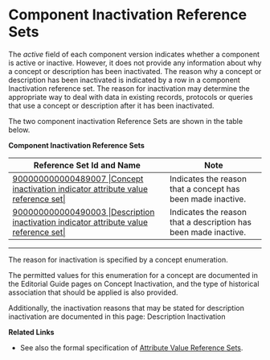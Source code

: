 # Component Inactivation Reference Sets

The _active_ field of each component version indicates whether a component is active or inactive. However, it does not provide any information about why a concept or description has been inactivated. The reason why a concept or description has been inactivated is indicated by a row in a component Inactivation reference set.  The reason for inactivation may determine the appropriate way to deal with data in existing records, protocols or queries that use a concept or description after it has been inactivated.

The two component inactivation Reference Sets are shown in the table below.

**Component Inactivation Reference Sets**

| Reference Set Id and Name                                                                                                           | Note                                                            |
| ----------------------------------------------------------------------------------------------------------------------------------- | --------------------------------------------------------------- |
| [900000000000489007 \|Concept inactivation indicator attribute value reference set\|](http://snomed.info/id/900000000000489007)     | Indicates the reason that a concept has been made inactive.     |
| [900000000000490003 \|Description inactivation indicator attribute value reference set\|](http://snomed.info/id/900000000000490003) | Indicates the reason that a description has been made inactive. |

***

The reason for inactivation is specified by a concept enumeration.

The permitted values for this enumeration for a concept are documented in the Editorial Guide pages on Concept Inactivation, and the type of historical association that should be applied is also provided.

Additionally, the inactivation reasons that may be stated for description inactivation are documented in this page: Description Inactivation

**Related Links**

* See also the formal specification of [Attribute Value Reference Sets](./).
